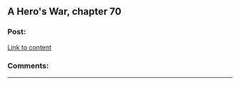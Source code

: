 ## A Hero's War, chapter 70

### Post:

[Link to content](https://www.fictionpress.com/s/3238329/70/A-Hero-s-War)

### Comments:

---

